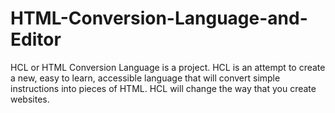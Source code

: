 # HTML-Conversion-Language-and-Editor
HCL or HTML Conversion Language is a project. HCL is an attempt to create a new, easy to learn, accessible language that will convert simple instructions into pieces of HTML. HCL will change the way that you create websites.
